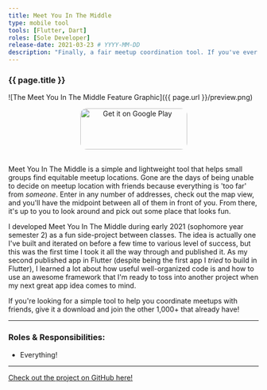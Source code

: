 ```yaml
---
title: Meet You In The Middle
type: mobile tool
tools: [Flutter, Dart]
roles: [Sole Developer]
release-date: 2021-03-23 # YYYY-MM-DD
description: "Finally, a fair meetup coordination tool. If you've ever been unable to find a fair spot to meetup with friends, punch some addresses into the app and you'll be given a convenient midpoint to look around in no time."
---
```


### {{ page.title }}

![The Meet You In The Middle Feature Graphic]({{ page.url }}/preview.png)

<div style="text-align: center">
  <a style="display: inline-block; border-radius: 13px; width: 215px; height: 83px;" href='https://play.google.com/store/apps/details?id=com.rjmarzec.meet_you_in_the_middle&hl=en_US&gl=US&pcampaignid=pcampaignidMKT-Other-global-all-co-prtnr-py-PartBadge-Mar2515-1' >
    <img style="border-radius: 13px; width: 215px; height: 83px;" alt='Get it on Google Play' src='https://play.google.com/intl/en_us/badges/static/images/badges/en_badge_web_generic.png'/>
  </a>
</div>  
<br>

Meet You In The Middle is a simple and lightweight tool that helps small groups find equitable meetup locations. Gone are the days of being unable to decide on meetup location with friends because everything is 'too far' from *someone*. Enter in any number of addresses, check out the map view, and you'll have the midpoint between all of them in front of you. From there, it's up to you to look around and pick out some place that looks fun.  

I developed Meet You In The Middle during early 2021 (sophomore year semester 2) as a fun side-project between classes. The idea is actually one I've built and iterated on before a few time to various level of success, but this was the first time I took it all the way through and published it. As my second published app in Flutter (despite being the first app I *tried* to build in Flutter), I learned a lot about how useful well-organized code is and how to use an awesome framework that I'm ready to toss into another project when my next great app idea comes to mind.

If you're looking for a simple tool to help you coordinate meetups with friends, give it a download and join the other 1,000+ that already have!

---

### Roles & Responsibilities:
* Everything!  

---

[Check out the project on GitHub here!](https://github.com/rjmarzec/meet_you_in_the_middle)
